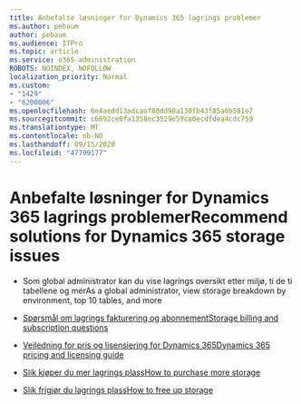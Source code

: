 ```yaml
---
title: Anbefalte løsninger for Dynamics 365 lagrings problemer
ms.author: pebaum
author: pebaum
ms.audience: ITPro
ms.topic: article
ms.service: o365-administration
ROBOTS: NOINDEX, NOFOLLOW
localization_priority: Normal
ms.custom:
- "1429"
- "6200006"
ms.openlocfilehash: 6e4aedd13adcaaf80dd98a130fb43f85a0b581e7
ms.sourcegitcommit: c6692ce0fa1358ec3529e59ca0ecdfdea4cdc759
ms.translationtype: MT
ms.contentlocale: nb-NO
ms.lasthandoff: 09/15/2020
ms.locfileid: "47799177"
---
```

# <a name="recommend-solutions-for-dynamics-365-storage-issues"></a><span data-ttu-id="248ee-102">Anbefalte løsninger for Dynamics 365 lagrings problemer</span><span class="sxs-lookup"><span data-stu-id="248ee-102">Recommend solutions for Dynamics 365 storage issues</span></span>

* <span data-ttu-id="248ee-103">Som global administrator kan du vise lagrings oversikt etter miljø, ti de ti tabellene og mer</span><span class="sxs-lookup"><span data-stu-id="248ee-103">As a global administrator, view storage breakdown by environment, top 10 tables, and more</span></span>

* [<span data-ttu-id="248ee-104">Spørsmål om lagrings fakturering og abonnement</span><span class="sxs-lookup"><span data-stu-id="248ee-104">Storage billing and subscription questions</span></span>](https://docs.microsoft.com/dynamics365/customer-engagement/admin/contact-information-microsoft-dynamics-365-online-billing-support)

* [<span data-ttu-id="248ee-105">Veiledning for pris og lisensiering for Dynamics 365</span><span class="sxs-lookup"><span data-stu-id="248ee-105">Dynamics 365 pricing and licensing guide</span></span>](https://dynamics.microsoft.com/pricing/)

* [<span data-ttu-id="248ee-106">Slik kjøper du mer lagrings plass</span><span class="sxs-lookup"><span data-stu-id="248ee-106">How to purchase more storage</span></span>](https://docs.microsoft.com/dynamics365/customer-engagement/admin/manage-storage#add-storage-to-dynamics-365-online)

* [<span data-ttu-id="248ee-107">Slik frigjør du lagrings plass</span><span class="sxs-lookup"><span data-stu-id="248ee-107">How to free up storage</span></span>](https://docs.microsoft.com/dynamics365/customer-engagement/admin/free-storage-space)
